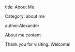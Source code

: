 title: About Me        

Category: about me

auther:Alexander

About me content

Thank you for visiting. Welcome!